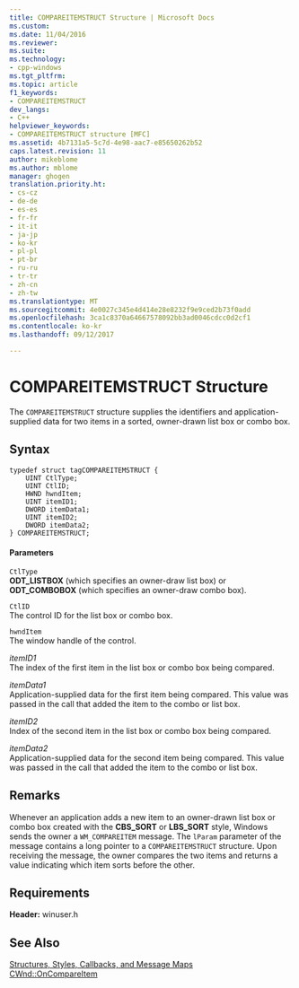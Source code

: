 ```yaml
---
title: COMPAREITEMSTRUCT Structure | Microsoft Docs
ms.custom: 
ms.date: 11/04/2016
ms.reviewer: 
ms.suite: 
ms.technology:
- cpp-windows
ms.tgt_pltfrm: 
ms.topic: article
f1_keywords:
- COMPAREITEMSTRUCT
dev_langs:
- C++
helpviewer_keywords:
- COMPAREITEMSTRUCT structure [MFC]
ms.assetid: 4b7131a5-5c7d-4e98-aac7-e85650262b52
caps.latest.revision: 11
author: mikeblome
ms.author: mblome
manager: ghogen
translation.priority.ht:
- cs-cz
- de-de
- es-es
- fr-fr
- it-it
- ja-jp
- ko-kr
- pl-pl
- pt-br
- ru-ru
- tr-tr
- zh-cn
- zh-tw
ms.translationtype: MT
ms.sourcegitcommit: 4e0027c345e4d414e28e8232f9e9ced2b73f0add
ms.openlocfilehash: 3ca1c8370a64667578092bb3ad0046cdcc0d2cf1
ms.contentlocale: ko-kr
ms.lasthandoff: 09/12/2017

---
```

# <a name="compareitemstruct-structure"></a>COMPAREITEMSTRUCT Structure
The `COMPAREITEMSTRUCT` structure supplies the identifiers and application-supplied data for two items in a sorted, owner-drawn list box or combo box.  
  
## <a name="syntax"></a>Syntax  
  
```  
typedef struct tagCOMPAREITEMSTRUCT {  
    UINT CtlType;  
    UINT CtlID;  
    HWND hwndItem;  
    UINT itemID1;  
    DWORD itemData1;  
    UINT itemID2;  
    DWORD itemData2;  
} COMPAREITEMSTRUCT;  
```  
  
#### <a name="parameters"></a>Parameters  
 `CtlType`  
 **ODT_LISTBOX** (which specifies an owner-draw list box) or **ODT_COMBOBOX** (which specifies an owner-draw combo box).  
  
 `CtlID`  
 The control ID for the list box or combo box.  
  
 `hwndItem`  
 The window handle of the control.  
  
 *itemID1*  
 The index of the first item in the list box or combo box being compared.  
  
 *itemData1*  
 Application-supplied data for the first item being compared. This value was passed in the call that added the item to the combo or list box.  
  
 *itemID2*  
 Index of the second item in the list box or combo box being compared.  
  
 *itemData2*  
 Application-supplied data for the second item being compared. This value was passed in the call that added the item to the combo or list box.  
  
## <a name="remarks"></a>Remarks  
 Whenever an application adds a new item to an owner-drawn list box or combo box created with the **CBS_SORT** or **LBS_SORT** style, Windows sends the owner a `WM_COMPAREITEM` message. The `lParam` parameter of the message contains a long pointer to a `COMPAREITEMSTRUCT` structure. Upon receiving the message, the owner compares the two items and returns a value indicating which item sorts before the other.  
  
## <a name="requirements"></a>Requirements  
 **Header:** winuser.h  
  
## <a name="see-also"></a>See Also  
 [Structures, Styles, Callbacks, and Message Maps](../../mfc/reference/structures-styles-callbacks-and-message-maps.md)   
 [CWnd::OnCompareItem](../../mfc/reference/cwnd-class.md#oncompareitem)


